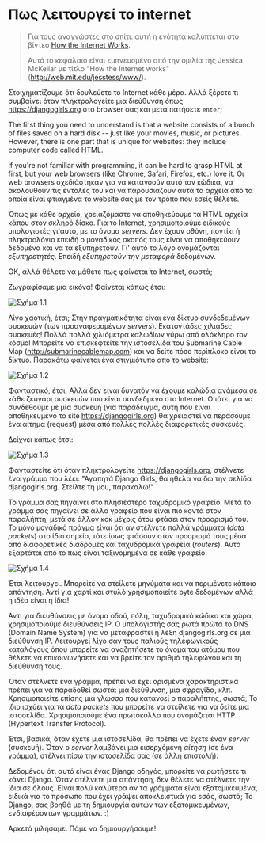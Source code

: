 # Πως λειτουργεί το internet

> Για τους αναγνώστες στο σπίτι: αυτή η ενότητα καλύπτεται στο βίντεο [How the Internet Works](https://www.youtube.com/watch?v=oM9yAA09wdc).
> 
> Αυτό το κεφάλαιο είναι εμπνευσμένο από την ομιλία της Jessica McKellar με τίτλο "How the Internet works" (http://web.mit.edu/jesstess/www/).

Στοιχηματίζουμε ότι δουλεύετε το Internet κάθε μέρα. Αλλά ξέρετε τι συμβαίνει όταν πληκτρολογείτε μια διεύθυνση όπως https://djangogirls.org στο browser σας και μετά πατήσετε `enter`;

The first thing you need to understand is that a website consists of a bunch of files saved on a hard disk -- just like your movies, music, or pictures. However, there is one part that is unique for websites: they include computer code called HTML.

If you're not familiar with programming, it can be hard to grasp HTML at first, but your web browsers (like Chrome, Safari, Firefox, etc.) love it. Οι web browsers σχεδιάστηκαν για να κατανοούν αυτό τον κώδικα, να ακολουθούν τις εντολές του και να παρουσιάζουν αυτά τα αρχεία από τα οποία είναι φτιαγμένα το website σας με τον τρόπο που εσείς θέλετε.

Όπως με κάθε αρχείο, χρειαζόμαστε να αποθηκεύουμε τα HTML αρχεία κάπου στον σκληρό δίσκο. Για το Internet, χρησιμοποιούμε ειδικούς υπολογιστές γι'αυτό, με το όνομα *servers*. Δεν έχουν οθόνη, ποντίκι ή πληκτρολόγιο επειδή ο μοναδικός σκοπός τους είναι να αποθηκεύουν δεδομένα και να τα εξυπηρετούν. Γι' αυτό το λόγο ονομάζονται *εξυπηρετητές*. Επειδή *εξυπηρετούν την μεταφορά* δεδομένων.

ΟΚ, αλλά θέλετε να μάθετε πως φαίνεται το Internet, σωστά;

Ζωγραφίσαμε μια εικόνα! Φαίνεται κάπως έτσι:

![Σχήμα 1.1](images/internet_1.png)

Λίγο χαοτική, έτσι; Στην πραγματικότητα είναι ένα δίκτυο συνδεδεμένων συσκευών (των προαναφερομένων *servers*). Εκατοντάδες χιλιάδες συσκευές! Πολλά πολλά χιλιόμετρα καλωδίων γύρω από ολόκληρο τον κόσμο! Μπορείτε να επισκεφτείτε την ιστοσελίδα του Submarine Cable Map (http://submarinecablemap.com) και να δείτε πόσο περίπλοκο είναι το δίκτυο. Παρακάτω φαίνεται ένα στιγμιότυπο από το website:

![Σχήμα 1.2](images/internet_3.png)

Φανταστικό, έτσι; Αλλά δεν είναι δυνατόν να έχουμε καλώδια ανάμεσα σε κάθε ζευγάρι συσκευών που είναι συνδεδμένο στο Internet. Οπότε, για να συνδεθούμε με μία συσκευή (για παράδειγμα, αυτή που είναι αποθηκευμένο το site https://djangogirls.org) θα χρειαστεί να περάσουμε ένα αίτημα (request) μέσα από πολλές πολλές διαφορετικές συσκευές.

Δείχνει κάπως έτσι:

![Σχήμα 1.3](images/internet_2.png)

Φανταστείτε ότι όταν πληκτρολογείτε https://djangogirls.org, στέλνετε ένα γράμμα που λέει: "Αγαπητά Django Girls, θα ήθελα να δω την σελίδα djangogirls.org. Στείλτε τη μου, παρακαλώ!"

Το γράμμα σας πηγαίνει στο πλησιέστερο ταχυδρομικό γραφείο. Μετά το γράμμα σας πηγαίνει σε άλλο γραφείο που είναι πιο κοντά στον παραλήπτη, μετά σε άλλον κοκ μέχρις ότου φτάσει στον προορισμό του. Το μόνο μοναδικό πράγμα είναι ότι αν στέλνετε πολλά γράμματα (*data packets*) στο ίδιο σημείο, τότε ίσως φτάσουν στον προορισμό τους μέσα από διαφορετικές διαδρομές και ταχυδρομικά γραφεία (*routers*). Αυτό εξαρτάται από το πως είναι ταξινομημένα σε κάθε γραφείο.

![Σχήμα 1.4](images/internet_4.png)

Έτσι λειτουργεί. Μπορείτε να στείλετε μηνύματα και να περιμένετε κάποια απάντηση. Αντί για χαρτί και στυλό χρησιμοποιείτε byte δεδομένων αλλά η ιδέα είναι η ίδια!

Αντί για διευθύνσεις με όνομα οδού, πόλη, ταχυδρομικό κώδικα και χώρα, χρησιμοποιούμε διευθύνσεις IP. Ο υπολογιστής σας ρωτά πρώτα το DNS (Domain Name System) για να μεταφραστεί η λέξη djangogirls.org σε μια διεύθυνση IP. Λειτουργεί λίγο σαν τους παλιούς τηλεφωνικούς καταλόγους όπου μπορείτε να αναζητήσετε το όνομα του ατόμου που θέλετε να επικοινωνήσετε και να βρείτε τον αριθμό τηλεφώνου και τη διεύθυνση τους.

Όταν στέλνετε ένα γράμμα, πρέπει να έχει ορισμένα χαρακτηριστικά πρέπει για να παραδοθεί σωστά: μια διεύθυνση, μια σφραγίδα, κλπ. Χρησιμοποιείτε επίσης μια γλώσσα που κατανοεί ο παραλήπτης, σωστά; Το ίδιο ισχύει για τα *data packets* που μπορείτε να στείλετε για να δείτε μια ιστοσελίδα. Χρησιμοποιούμε ένα πρωτόκολλο που ονομάζεται HTTP (Hypertext Transfer Protocol).

Έτσι, βασικά, όταν έχετε μια ιστοσελίδα, θα πρέπει να έχετε έναν *server* (συσκευή). Όταν ο *server* λαμβάνει μια εισερχόμενη *αίτηση* (σε ένα γράμμα), στέλνει πίσω την ιστοσελίδα σας (σε άλλη επιστολή).

Δεδομένου ότι αυτό είναι ένας Django οδηγός, μπορείτε να ρωτήσετε τι κάνει Django. Όταν στέλνετε μια απάντηση, δεν θέλετε να στέλνετε την ίδια σε όλους. Είναι πολύ καλύτερα αν τα γράμματα είναι εξατομικευμένα, ειδικά για το πρόσωπο που έχει γράψει αποκλειστικά για εσάς, σωστά; Το Django, σας βοηθά με τη δημιουργία αυτών των εξατομικευμένων, ενδιαφέροντων γραμμάτων. :)

Αρκετά μιλήσαμε. Πάμε να δημιουργήσουμε!